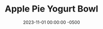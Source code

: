 ---
layout: post
title:  "Apple Pie Yogurt Bowl"
date:   2023-11-01 00:00:00 -0500
categories:
- Recipes
- Breakfast
permalink: /recipes/yogurt-apple
image: /assets/Food/Breakfast/Yogurt/yogurt-apple.jpg
ing: yogurtapple-ing
facts: yogurtapple-facts
Prep: 5
Rest: 
Cook: 10
Source1: 
Source2: 
Description: Here I've made 4 different variations of yogurt bowls that you can easily prep the night before for an easy breakfast. We have PB&J, Apple Pie, Chocolate, and Peanut Butter Banana for you to enjoy
Instructions: 
- In a small bowl or airtight container, mix together the base ingredients (yogurt, milk, applesauce, whey, peanut butter, cinnamon, and optional sweetener). Choose a flavor below, and mix in. Top with your fruit and chopped nuts (if you didn't use peanut butter)<br><br>

- Apple Pie - to soften the apple, air fry the slices for 10 minutes at 300F before topping the yogurt. Mix in your spices, and top with the sliced apple.  I decided to top with chopped pistachios here instead of mixing in nut butter<br><br>

- For the other flavors and their nutrition facts, check out the links below<br><br>
- <p><a href="yogurt-pbj">Peanut Butter and Jelly Yogurt Bowl</a></p>
- <p><a href="yogurt-banana">Peanut Butter Banana Yogurt Bowl</a></p>
- <p><a href="yogurt-choc">Chocolate Almond Yogurt Bowl</a></p>
---